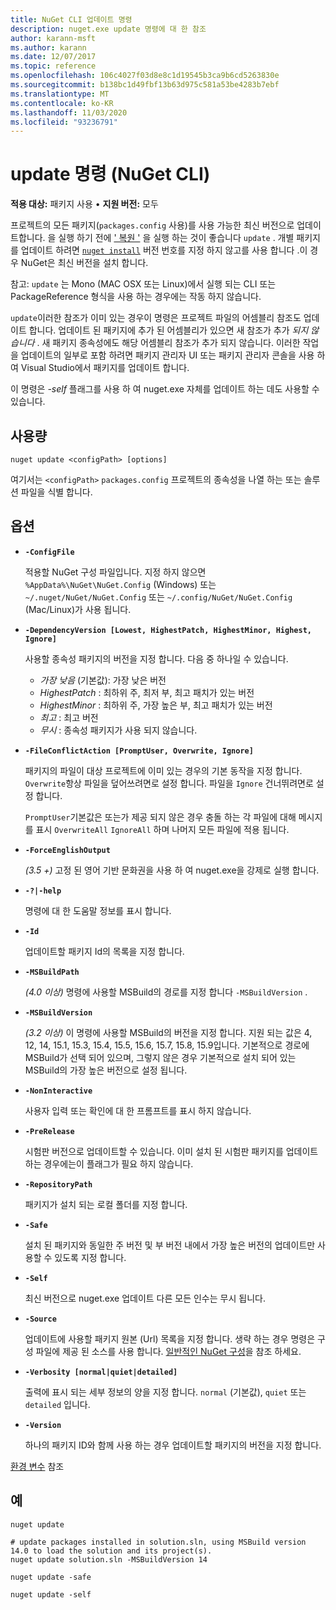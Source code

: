 ```yaml
---
title: NuGet CLI 업데이트 명령
description: nuget.exe update 명령에 대 한 참조
author: karann-msft
ms.author: karann
ms.date: 12/07/2017
ms.topic: reference
ms.openlocfilehash: 106c4027f03d8e8c1d19545b3ca9b6cd5263830e
ms.sourcegitcommit: b138bc1d49fbf13b63d975c581a53be4283b7ebf
ms.translationtype: MT
ms.contentlocale: ko-KR
ms.lasthandoff: 11/03/2020
ms.locfileid: "93236791"
---
```

# <a name="update-command-nuget-cli"></a>update 명령 (NuGet CLI)

**적용 대상:** 패키지 사용 &bullet; **지원 버전:** 모두

프로젝트의 모든 패키지(`packages.config` 사용)를 사용 가능한 최신 버전으로 업데이트합니다. 을 실행 하기 전에 [' 복원 '](cli-ref-restore.md) 을 실행 하는 것이 좋습니다 `update` . 개별 패키지를 업데이트 하려면 [`nuget install`](cli-ref-install.md) 버전 번호를 지정 하지 않고를 사용 합니다 .이 경우 NuGet은 최신 버전을 설치 합니다.

참고: `update` 는 Mono (MAC OSX 또는 Linux)에서 실행 되는 CLI 또는 PackageReference 형식을 사용 하는 경우에는 작동 하지 않습니다.

`update`이러한 참조가 이미 있는 경우이 명령은 프로젝트 파일의 어셈블리 참조도 업데이트 합니다. 업데이트 된 패키지에 추가 된 어셈블리가 있으면 새 참조가 추가 *되지 않습니다* . 새 패키지 종속성에도 해당 어셈블리 참조가 추가 되지 않습니다. 이러한 작업을 업데이트의 일부로 포함 하려면 패키지 관리자 UI 또는 패키지 관리자 콘솔을 사용 하 여 Visual Studio에서 패키지를 업데이트 합니다.

이 명령은 *-self* 플래그를 사용 하 여 nuget.exe 자체를 업데이트 하는 데도 사용할 수 있습니다.

## <a name="usage"></a>사용량

```cli
nuget update <configPath> [options]
```

여기서는 `<configPath>` `packages.config` 프로젝트의 종속성을 나열 하는 또는 솔루션 파일을 식별 합니다.

## <a name="options"></a>옵션

- **`-ConfigFile`**

  적용할 NuGet 구성 파일입니다. 지정 하지 않으면 `%AppData%\NuGet\NuGet.Config` (Windows) 또는 `~/.nuget/NuGet/NuGet.Config` 또는 `~/.config/NuGet/NuGet.Config` (Mac/Linux)가 사용 됩니다.
  
- **`-DependencyVersion [Lowest, HighestPatch, HighestMinor, Highest, Ignore]`**

  사용할 종속성 패키지의 버전을 지정 합니다. 다음 중 하나일 수 있습니다.<br/><ul><li>*가장 낮음* (기본값): 가장 낮은 버전</li><li>*HighestPatch* : 최하위 주, 최저 부, 최고 패치가 있는 버전</li><li>*HighestMinor* : 최하위 주, 가장 높은 부, 최고 패치가 있는 버전</li><li>*최고* : 최고 버전</li><li>*무시* : 종속성 패키지가 사용 되지 않습니다.</li></ul>

- **`-FileConflictAction [PromptUser, Overwrite, Ignore]`**

  패키지의 파일이 대상 프로젝트에 이미 있는 경우의 기본 동작을 지정 합니다. `Overwrite`항상 파일을 덮어쓰려면로 설정 합니다. 파일을 `Ignore` 건너뛰려면로 설정 합니다.

  `PromptUser`기본값은 또는가 제공 되지 않은 경우 충돌 하는 각 파일에 대해 메시지를 표시 `OverwriteAll` `IgnoreAll` 하며 나머지 모든 파일에 적용 됩니다.

- **`-ForceEnglishOutput`**

  *(3.5 +)* 고정 된 영어 기반 문화권을 사용 하 여 nuget.exe을 강제로 실행 합니다.

- **`-?|-help`**

  명령에 대 한 도움말 정보를 표시 합니다.

- **`-Id`**

  업데이트할 패키지 Id의 목록을 지정 합니다.

- **`-MSBuildPath`**

  *(4.0 이상)* 명령에 사용할 MSBuild의 경로를 지정 합니다 `-MSBuildVersion` .

- **`-MSBuildVersion`**

  *(3.2 이상)* 이 명령에 사용할 MSBuild의 버전을 지정 합니다. 지원 되는 값은 4, 12, 14, 15.1, 15.3, 15.4, 15.5, 15.6, 15.7, 15.8, 15.9입니다. 기본적으로 경로에 MSBuild가 선택 되어 있으며, 그렇지 않은 경우 기본적으로 설치 되어 있는 MSBuild의 가장 높은 버전으로 설정 됩니다.

- **`-NonInteractive`**

  사용자 입력 또는 확인에 대 한 프롬프트를 표시 하지 않습니다.

- **`-PreRelease`**

  시험판 버전으로 업데이트할 수 있습니다. 이미 설치 된 시험판 패키지를 업데이트 하는 경우에는이 플래그가 필요 하지 않습니다.

- **`-RepositoryPath`**

  패키지가 설치 되는 로컬 폴더를 지정 합니다.

- **`-Safe`**

  설치 된 패키지와 동일한 주 버전 및 부 버전 내에서 가장 높은 버전의 업데이트만 사용할 수 있도록 지정 합니다.

- **`-Self`**

  최신 버전으로 nuget.exe 업데이트 다른 모든 인수는 무시 됩니다.

- **`-Source`**

  업데이트에 사용할 패키지 원본 (Url) 목록을 지정 합니다. 생략 하는 경우 명령은 구성 파일에 제공 된 소스를 사용 합니다. [일반적인 NuGet 구성](../../consume-packages/configuring-nuget-behavior.md)을 참조 하세요.

- **`-Verbosity [normal|quiet|detailed]`**

  출력에 표시 되는 세부 정보의 양을 지정 합니다. `normal` (기본값), `quiet` 또는 `detailed` 입니다.

- **`-Version`**

  하나의 패키지 ID와 함께 사용 하는 경우 업데이트할 패키지의 버전을 지정 합니다.

[환경 변수](cli-ref-environment-variables.md) 참조

## <a name="examples"></a>예

```cli
nuget update

# update packages installed in solution.sln, using MSBuild version 14.0 to load the solution and its project(s).
nuget update solution.sln -MSBuildVersion 14

nuget update -safe

nuget update -self
```
